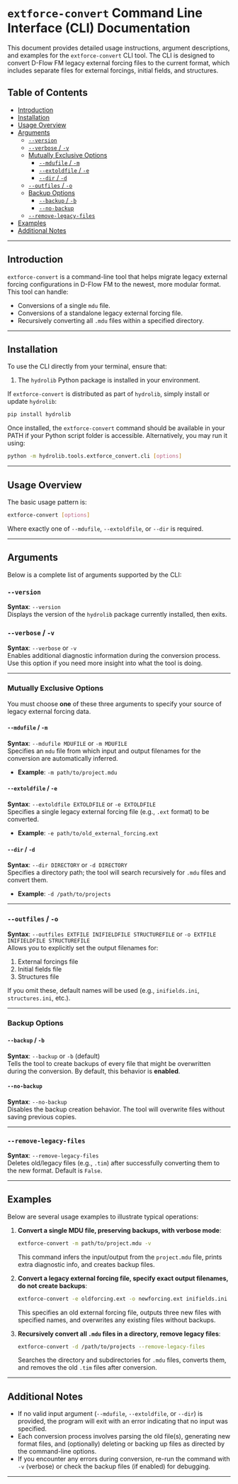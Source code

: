 # `extforce-convert` Command Line Interface (CLI) Documentation

This document provides detailed usage instructions, argument descriptions, and examples for the `extforce-convert` CLI tool. The CLI is designed to convert D-Flow FM legacy external forcing files to the current format, which includes separate files for external forcings, initial fields, and structures.

## Table of Contents
- [Introduction](#introduction)
- [Installation](#installation)
- [Usage Overview](#usage-overview)
- [Arguments](#arguments)
    - [`--version`](#version)
    - [`--verbose` / `-v`](#verbose--v)
    - [Mutually Exclusive Options](#mutually-exclusive-options)
        - [`--mdufile` / `-m`](#mdufile--m)
        - [`--extoldfile` / `-e`](#extoldfile--e)
        - [`--dir` / `-d`](#dir--d)
    - [`--outfiles` / `-o`](#outfiles--o)
    - [Backup Options](#backup-options)
        - [`--backup` / `-b`](#backup--b)
        - [`--no-backup`](#no-backup)
    - [`--remove-legacy-files`](#remove-legacy-files)
- [Examples](#examples)
- [Additional Notes](#additional-notes)

---

## Introduction

`extforce-convert` is a command-line tool that helps migrate legacy external forcing configurations in D-Flow FM to the newest, more modular format. This tool can handle:
- Conversions of a single `mdu` file.
- Conversions of a standalone legacy external forcing file.
- Recursively converting all `.mdu` files within a specified directory.

---

## Installation

To use the CLI directly from your terminal, ensure that:
1. The `hydrolib` Python package is installed in your environment.

If `extforce-convert` is distributed as part of `hydrolib`, simply install or update `hydrolib`:
```bash
pip install hydrolib
```
Once installed, the `extforce-convert` command should be available in your PATH if your Python script folder is accessible. Alternatively, you may run it using:
```bash
python -m hydrolib.tools.extforce_convert.cli [options]
```

---

## Usage Overview

The basic usage pattern is:
```bash
extforce-convert [options]
```
Where exactly one of `--mdufile`, `--extoldfile`, or `--dir` is required.

---

## Arguments

Below is a complete list of arguments supported by the CLI:

### `--version`
**Syntax**: `--version`  
Displays the version of the `hydrolib` package currently installed, then exits.

### `--verbose` / `-v`
**Syntax**: `--verbose` or `-v`  
Enables additional diagnostic information during the conversion process. Use this option if you need more insight into what the tool is doing.

---

### Mutually Exclusive Options

You must choose **one** of these three arguments to specify your source of legacy external forcing data.

#### `--mdufile` / `-m`
**Syntax**: `--mdufile MDUFILE` or `-m MDUFILE`  
Specifies an `mdu` file from which input and output filenames for the conversion are automatically inferred.
- **Example**: `-m path/to/project.mdu`

#### `--extoldfile` / `-e`
**Syntax**: `--extoldfile EXTOLDFILE` or `-e EXTOLDFILE`  
Specifies a single legacy external forcing file (e.g., `.ext` format) to be converted.
- **Example**: `-e path/to/old_external_forcing.ext`

#### `--dir` / `-d`
**Syntax**: `--dir DIRECTORY` or `-d DIRECTORY`  
Specifies a directory path; the tool will search recursively for `.mdu` files and convert them.
- **Example**: `-d /path/to/projects`

---

### `--outfiles` / `-o`
**Syntax**: `--outfiles EXTFILE INIFIELDFILE STRUCTUREFILE` or `-o EXTFILE INIFIELDFILE STRUCTUREFILE`  
Allows you to explicitly set the output filenames for:
1. External forcings file
2. Initial fields file
3. Structures file

If you omit these, default names will be used (e.g., `inifields.ini`, `structures.ini`, etc.).

---

### Backup Options

#### `--backup` / `-b`
**Syntax**: `--backup` or `-b` (default)  
Tells the tool to create backups of every file that might be overwritten during the conversion. By default, this behavior is **enabled**.

#### `--no-backup`
**Syntax**: `--no-backup`  
Disables the backup creation behavior. The tool will overwrite files without saving previous copies.

---

### `--remove-legacy-files`
**Syntax**: `--remove-legacy-files`  
Deletes old/legacy files (e.g., `.tim`) after successfully converting them to the new format. Default is `False`.

---

## Examples

Below are several usage examples to illustrate typical operations:

1. **Convert a single MDU file, preserving backups, with verbose mode**:
   ```bash
   extforce-convert -m path/to/project.mdu -v
   ```
   This command infers the input/output from the `project.mdu` file, prints extra diagnostic info, and creates backup files.

2. **Convert a legacy external forcing file, specify exact output filenames, do not create backups**:
   ```bash
   extforce-convert -e oldforcing.ext -o newforcing.ext inifields.ini structures.ini --no-backup
   ```
   This specifies an old external forcing file, outputs three new files with specified names, and overwrites any existing files without backups.

3. **Recursively convert all `.mdu` files in a directory, remove legacy files**:
   ```bash
   extforce-convert -d /path/to/projects --remove-legacy-files
   ```
   Searches the directory and subdirectories for `.mdu` files, converts them, and removes the old `.tim` files after conversion.

---

## Additional Notes

- If no valid input argument (`--mdufile`, `--extoldfile`, or `--dir`) is provided, the program will exit with an error indicating that no input was specified.
- Each conversion process involves parsing the old file(s), generating new format files, and (optionally) deleting or backing up files as directed by the command-line options.
- If you encounter any errors during conversion, re-run the command with `-v` (verbose) or check the backup files (if enabled) for debugging.

---
